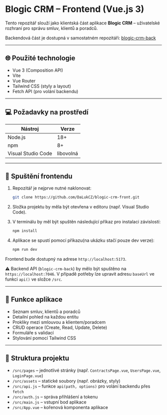 # Blogic CRM – Frontend (Vue.js 3)

Tento repozitář slouží jako klientská část aplikace **Blogic CRM** – uživatelské rozhraní pro správu smluv, klientů a poradců.

Backendová část je dostupná v samostatném repozitáři: [blogic-crm-back](https://github.com/DaLukCZ/blogic-crm-back)

---

## 🌐 Použité technologie

- Vue 3 (Composition API)
- Vite
- Vue Router
- Tailwind CSS (styly a layout)
- Fetch API (pro volání backendu)

---

## 💻 Požadavky na prostředí

| Nástroj              | Verze    |
|----------------------|----------|
| Node.js              | 18+      |
| npm                  | 8+       |
| Visual Studio Code   | libovolná|

---

## 🚀 Spuštění frontendu

1. Repozitář je nejprve nutné naklonovat:

   ```bash
   git clone https://github.com/DaLukCZ/blogic-crm-front.git
   ```

2. Složka projektu by měla být otevřena v editoru (např. Visual Studio Code).

3. V terminálu by měl být spuštěn následující příkaz pro instalaci závislostí:
   ```bash
   npm install
   ```

4. Aplikace se spustí pomocí příkazu(na ukázku stačí pouze dev verze):
   ```bash
   npm run dev
   ```

Frontend bude dostupný na adrese `http://localhost:5173`.

⚠️ Backend API (`blogic-crm-back`) by mělo být spuštěno na `https://localhost:7046`. V případě potřeby lze upravit adresu `baseUrl` ve funkci `api()` ve složce `/src`.

---

## 🧭 Funkce aplikace

- Seznam smluv, klientů a poradců
- Detailní pohled na každou entitu
- Prokliky mezi smlouvou a klientem/poradcem
- CRUD operace (Create, Read, Update, Delete)
- Formuláře s validací
- Stylování pomocí Tailwind CSS

---

## 📁 Struktura projektu

- `/src/pages` – jednotlivé stránky (např. `ContractsPage.vue`, `UsersPage.vue`, `LoginPage.vue`)
- `/src/assets` – statické soubory (např. obrázky, styly)
- `/src/api.js` – funkce `api(path, options)` pro volání backendu přes `fetch`
- `/src/auth.js` – správa přihlášení a tokenu
- `/src/main.js` – vstupní bod aplikace
- `/src/App.vue` – kořenová komponenta aplikace
